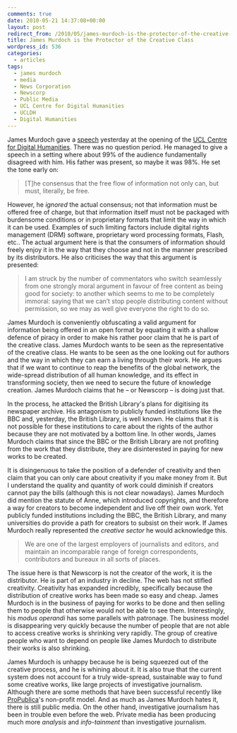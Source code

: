 ```yaml
---
comments: true
date: 2010-05-21 14:37:08+00:00
layout: post
redirect_from: /2010/05/james-murdoch-is-the-protector-of-the-creative-class/
title: James Murdoch is the Protector of the Creative Class
wordpress_id: 536
categories:
  - articles
tags:
  - james murdoch
  - media
  - News Corporation
  - Newscorp
  - Public Media
  - UCL Centre for Digital Humanities
  - UCLDH
  - Digital Humanities
---
```


James Murdoch gave a [speech](http://paidcontent.co.uk/article/419-james-murdoch-lecture-celebrating-copyrights-300th-birthday/) yesterday at the opening of the [UCL Centre for Digital Humanities](http://www.ucl.ac.uk/dh/). There was no question period. He managed to give a speech in a setting where about 99% of the audience fundamentally disagreed with him. His father was present, so maybe it was 98%. He set the tone early on:


>[T]he consensus that the free flow of information not only can, but must, literally, be free.


However, he _ignored_ the actual consensus; not that information must be offered free of charge, but that information itself must not be packaged with burdensome conditions or in proprietary formats that limit the way in which it can be used. Examples of such limiting factors include digital rights management (DRM) software, proprietary word processing formats, Flash, etc.. The actual argument here is that the consumers of information should freely enjoy it in the way that they choose and not in the manner prescribed by its distributors. He also criticises the way that this argument is presented:


>I am struck by the number of commentators who switch seamlessly from one strongly moral argument in favour of free content as being good for society: to another which seems to me to be completely immoral: saying that we can’t stop people distributing content without permission, so we may as well give everyone the right to do so.


James Murdoch is conveniently obfuscating a valid argument for information being offered in an open format by equating it with a shallow defence of piracy in order to make his rather poor claim that he is part of the creative class. James Murdoch wants to be seen as the representative of the creative class. He wants to be seen as the one looking out for authors and the way in which they can earn a living through their work. He argues that if we want to continue to reap the benefits of the global network, the wide-spread distribution of all human knowledge, and its effect in transforming society, then we need to secure the future of knowledge creation. James Murdoch claims that he – or Newscorp – is doing just that.

In the process, he attacked the British Library's plans for digitising its newspaper archive. His antagonism to publicly funded institutions like the BBC and, yesterday, the British Library, is well known. He claims that it is not possible for these institutions to care about the rights of the author because they are not motivated by a bottom line. In other words, James Murdoch claims that since the BBC or the British Library are not profiting from the work that they distribute, they are disinterested in paying for new works to be created.

It is disingenuous to take the position of a defender of creativity and then claim that you can only care about creativity if you make money from it. But I understand the quality and quantity of work could diminish if creators cannot pay the bills (although this is not clear nowadays). James Murdoch did mention the statute of Anne, which introduced copyrights, and therefore a way for creators to become independent and live off their own work. Yet publicly funded institutions including the BBC, the British Library, and many universities do provide a path for creators to subsist on their work. If James Murdoch really represented the _creative sector_ he would acknowledge this.


> We are one of the largest employers of journalists and editors, and maintain an incomparable range of foreign correspondents, contributors and bureaux in all sorts of places.


The issue here is that Newscorp is not the creator of the work, it is the distributor. He is part of an industry in decline. The web has not stifled creativity. Creativity has expanded incredibly, specifically because the distribution of creative works has been made so easy and cheap. James Murdoch is in the business of paying for works to be done and then selling them to people that otherwise would not be able to see them. Interestingly, his _modus operandi_ has some parallels with patronage. The business model is disappearing very quickly because the number of people that are not able to access creative works is shrinking very rapidly. The group of creative people who want to depend on people like James Murdoch to distribute their works is also shrinking.

James Murdoch is unhappy because he is being squeezed out of the creative process, and he is whining about it. It is also true that the current system does not account for a truly wide-spread, sustainable way to fund some creative works, like large projects of investigative journalism. Although there are some methods that have been successful recently like [ProPublica](http://www.propublica.org/)'s non-profit model. And as much as James Murdoch hates it, there is still public media. On the other hand, investigative journalism has been in trouble even before the web. Private media has been producing much more _analysis_ and _info-tainment_ than investigative journalism.

